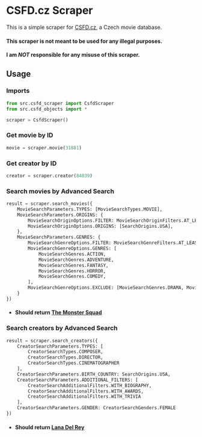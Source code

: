# CSFD.cz Scraper

This is a simple scraper for [CSFD.cz](https://www.csfd.cz/), a Czech movie database.

#### This scraper is not meant to be used for any illegal purposes.
#### I am *NOT* responsible for any misuse of this scraper.

## Usage

### Imports
```python
from src.csfd_scraper import CsfdScraper
from src.csfd_objects import *

scraper = CsfdScraper()
```

### Get movie by ID
```python
movie = scraper.movie(31881)
```

### Get creator by ID
```python
creator = scraper.creator(84039)
```

### Search movies by Advanced Search
```python
result = scraper.search_movies({
    MovieSearchParameters.TYPES: [MovieSearchTypes.MOVIE],
    MovieSearchParameters.ORIGINS: {
        MovieSearchOriginOptions.FILTER: MovieSearchOriginFilters.AT_LEAST_ALL_SELECTED,
        MovieSearchOriginOptions.ORIGINS: [SearchOrigins.USA],
    },
    MovieSearchParameters.GENRES: {
        MovieSearchGenreOptions.FILTER: MovieSearchGenreFilters.AT_LEAST_ALL_SELECTED,
        MovieSearchGenreOptions.GENRES: [
            MovieSearchGenres.ACTION,
            MovieSearchGenres.ADVENTURE,
            MovieSearchGenres.FANTASY,
            MovieSearchGenres.HORROR,
            MovieSearchGenres.COMEDY,
        ],
        MovieSearchGenreOptions.EXCLUDE: [MovieSearchGenres.DRAMA, MovieSearchGenres.EROTIC]
    }
})
```
- #### Should return [The Monster Squad](https://www.csfd.cz/film/31881-zahrobni-komando/prehled/)

### Search creators by Advanced Search
```python
result = scraper.search_creators({
    CreatorSearchParameters.TYPES: [
        CreatorSearchTypes.COMPOSER,
        CreatorSearchTypes.DIRECTOR,
        CreatorSearchTypes.CINEMATOGRAPHER
    ],
    CreatorSearchParameters.BIRTH_COUNTRY: SearchOrigins.USA,
    CreatorSearchParameters.ADDITIONAL_FILTERS: [
        CreatorSearchAdditionalFilters.WITH_BIOGRAPHY,
        CreatorSearchAdditionalFilters.WITH_AWARDS,
        CreatorSearchAdditionalFilters.WITH_TRIVIA
    ],
    CreatorSearchParameters.GENDER: CreatorSearchGenders.FEMALE
})
```
- #### Should return [Lana Del Rey](https://www.csfd.cz/tvurce/84039-lana-del-rey/prehled/)